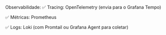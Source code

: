 

Observabilidade:
✅ Tracing: OpenTelemetry (envia para o Grafana Tempo)

✅ Métricas: Prometheus

✅ Logs: Loki (com Promtail ou Grafana Agent para coletar)
